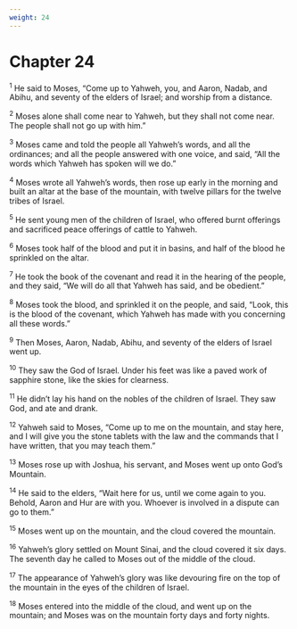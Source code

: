 ```yaml
---
weight: 24
---
```


# Chapter 24

<sup>1</sup> He said to Moses, “Come up to Yahweh, you, and Aaron, Nadab, and Abihu, and seventy of the elders of Israel; and worship from a distance. 

<sup>2</sup> Moses alone shall come near to Yahweh, but they shall not come near. The people shall not go up with him.” 

<sup>3</sup> Moses came and told the people all Yahweh’s words, and all the ordinances; and all the people answered with one voice, and said, “All the words which Yahweh has spoken will we do.” 

<sup>4</sup> Moses wrote all Yahweh’s words, then rose up early in the morning and built an altar at the base of the mountain, with twelve pillars for the twelve tribes of Israel. 

<sup>5</sup> He sent young men of the children of Israel, who offered burnt offerings and sacrificed peace offerings of cattle to Yahweh. 

<sup>6</sup> Moses took half of the blood and put it in basins, and half of the blood he sprinkled on the altar. 

<sup>7</sup> He took the book of the covenant and read it in the hearing of the people, and they said, “We will do all that Yahweh has said, and be obedient.” 

<sup>8</sup> Moses took the blood, and sprinkled it on the people, and said, “Look, this is the blood of the covenant, which Yahweh has made with you concerning all these words.” 

<sup>9</sup> Then Moses, Aaron, Nadab, Abihu, and seventy of the elders of Israel went up. 

<sup>10</sup> They saw the God of Israel. Under his feet was like a paved work of sapphire stone, like the skies for clearness. 

<sup>11</sup> He didn’t lay his hand on the nobles of the children of Israel. They saw God, and ate and drank. 

<sup>12</sup> Yahweh said to Moses, “Come up to me on the mountain, and stay here, and I will give you the stone tablets with the law and the commands that I have written, that you may teach them.” 

<sup>13</sup> Moses rose up with Joshua, his servant, and Moses went up onto God’s Mountain. 

<sup>14</sup> He said to the elders, “Wait here for us, until we come again to you. Behold, Aaron and Hur are with you. Whoever is involved in a dispute can go to them.” 

<sup>15</sup> Moses went up on the mountain, and the cloud covered the mountain. 

<sup>16</sup> Yahweh’s glory settled on Mount Sinai, and the cloud covered it six days. The seventh day he called to Moses out of the middle of the cloud. 

<sup>17</sup> The appearance of Yahweh’s glory was like devouring fire on the top of the mountain in the eyes of the children of Israel. 

<sup>18</sup> Moses entered into the middle of the cloud, and went up on the mountain; and Moses was on the mountain forty days and forty nights. 


